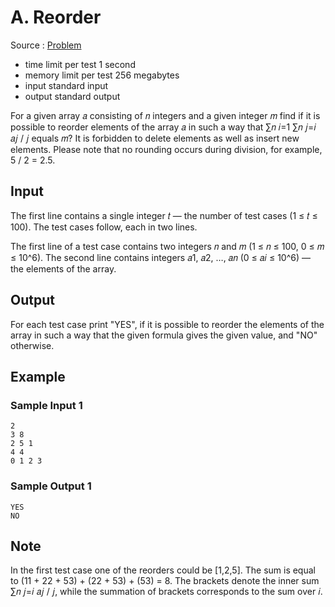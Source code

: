 # A. Reorder

Source : [Problem](https://codeforces.com/problemset/problem/1436/A)

- time limit per test 1 second
- memory limit per test 256 megabytes
- input standard input
- output standard output

For a given array 𝑎 consisting of 𝑛 integers and a given integer 𝑚 find if it is possible to reorder elements of the array 𝑎 in such a way that ∑𝑛 𝑖=1 ∑𝑛 𝑗=𝑖 𝑎𝑗 / 𝑗 equals 𝑚? It is forbidden to delete elements as well as insert new elements. Please note that no rounding occurs during division, for example, 5 / 2 = 2.5.

## Input

The first line contains a single integer 𝑡 — the number of test cases (1 ≤ 𝑡 ≤ 100). The test cases follow, each in two lines.

The first line of a test case contains two integers 𝑛 and 𝑚 (1 ≤ 𝑛 ≤ 100, 0 ≤ 𝑚 ≤ 10^6). The second line contains integers 𝑎1, 𝑎2, …, 𝑎𝑛 (0 ≤ 𝑎𝑖 ≤ 10^6) — the elements of the array.

## Output

For each test case print "YES", if it is possible to reorder the elements of the array in such a way that the given formula gives the given value, and "NO" otherwise.

## Example

### Sample Input 1

    2
    3 8
    2 5 1
    4 4
    0 1 2 3

### Sample Output 1

    YES
    NO

## Note

In the first test case one of the reorders could be [1,2,5]. The sum is equal to (11 + 22 + 53) + (22 + 53) + (53) = 8. The brackets denote the inner sum ∑𝑛 𝑗=𝑖 𝑎𝑗 / 𝑗, while the summation of brackets corresponds to the sum over 𝑖.
